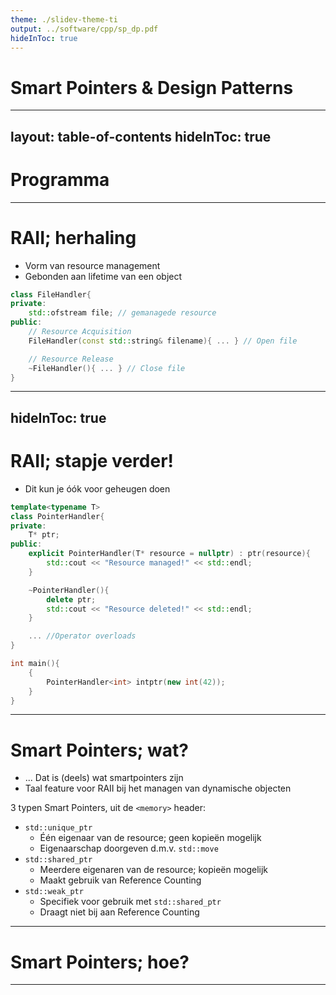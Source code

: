```yaml
---
theme: ./slidev-theme-ti
output: ../software/cpp/sp_dp.pdf
hideInToc: true
---
```


# Smart Pointers & Design Patterns

---
layout: table-of-contents
hideInToc: true
---

# Programma

---

# RAII; herhaling

<v-clicks>

- Vorm van resource management
- Gebonden aan lifetime van een object

</v-clicks>

<v-click after>

```cpp
class FileHandler{
private:
    std::ofstream file; // gemanagede resource
public:
    // Resource Acquisition
    FileHandler(const std::string& filename){ ... } // Open file

    // Resource Release
    ~FileHandler(){ ... } // Close file
}
```

</v-click>

---
hideInToc: true
---

# RAII; stapje verder!

- Dit kun je óók voor geheugen doen

```cpp
template<typename T>
class PointerHandler{
private:
    T* ptr;
public:
    explicit PointerHandler(T* resource = nullptr) : ptr(resource){
        std::cout << "Resource managed!" << std::endl;
    }

    ~PointerHandler(){ 
        delete ptr; 
        std::cout << "Resource deleted!" << std::endl;    
    }

    ... //Operator overloads
}

int main(){
    {
        PointerHandler<int> intptr(new int(42));
    }
}
```

---

# Smart Pointers; wat?

- ... Dat is (deels) wat smartpointers zijn
- Taal feature voor RAII bij het managen van dynamische objecten

<v-clicks>

3 typen Smart Pointers, uit de `<memory>` header:
- `std::unique_ptr`
    - Één eigenaar van de resource; geen kopieën mogelijk
    - Eigenaarschap doorgeven d.m.v. `std::move`
- `std::shared_ptr`
    - Meerdere eigenaren van de resource; kopieën mogelijk
    - Maakt gebruik van Reference Counting
- `std::weak_ptr`
    - Specifiek voor gebruik met `std::shared_ptr`
    - Draagt niet bij aan Reference Counting

</v-clicks>

---

# Smart Pointers; hoe?


---


